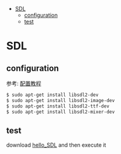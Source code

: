 - [SDL](#sdl)
  - [configuration](#configuration)
  - [test](#test)

# SDL

## configuration

参考: [配置教程](https://lazyfoo.net/tutorials/SDL/01_hello_SDL/windows/mingw/index.php)

```bash
$ sudo apt-get install libsdl2-dev
$ sudo apt-get install libsdl2-image-dev
$ sudo apt-get install libsdl2-ttf-dev
$ sudo apt-get install libsdl2-mixer-dev
```

## test

download [hello_SDL](https://lazyfoo.net/tutorials/SDL/01_hello_SDL/01_hello_SDL.zip)
 and then execute it
